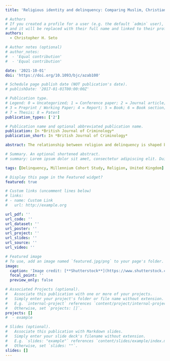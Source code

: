 ```yaml
---
title: 'Religious identity and delinquency: Comparing Muslim, Christian and non-religious adolescents in the United Kingdom'

# Authors
# If you created a profile for a user (e.g. the default `admin` user), write the username (folder name) here
# and it will be replaced with their full name and linked to their profile.
authors:
  - Christopher H. Seto

# Author notes (optional)
# author_notes:
#  - 'Equal contribution'
#  - 'Equal contribution'

date: '2021-10-01'
doi: 'https://doi.org/10.1093/bjc/azab100'

# Schedule page publish date (NOT publication's date).
# publishDate: '2017-01-01T00:00:00Z'

# Publication type.
# Legend: 0 = Uncategorized; 1 = Conference paper; 2 = Journal article;
# 3 = Preprint / Working Paper; 4 = Report; 5 = Book; 6 = Book section;
# 7 = Thesis; 8 = Patent
publication_types: ['2']

# Publication name and optional abbreviated publication name.
publication: In *British Journal of Criminology*
publication_short: In *British Journal of Criminology*

abstract: The relationship between religion and delinquency is shaped by sociocultural context, but little research has explored the relationship for non-Christian religions outside of the United States. This study advances existing scholarship by comparing the crime and illicit substance use of 9,772 Muslim, Christian and non-religious adolescents in the United Kingdom. The Karlson, Holm, Breen (KHB) method is used to explore underlying mechanisms. Results show that Muslims engage in the least delinquency, followed by Christians, while non-religious adolescents engage in the most delinquency. Religious involvement is especially protective for Muslim adolescents. These findings refute a pervasive public perception of Muslim identity as ‘risky’. KHB results reveal that educational motivation and parental supervision underlie religious group differences in delinquency.

# Summary. An optional shortened abstract.
# summary: Lorem ipsum dolor sit amet, consectetur adipiscing elit. Duis posuere tellus ac convallis placerat. Proin tincidunt magna sed ex sollicitudin condimentum.

tags: [Delinquency, Millennium Cohort Study, Religion, United Kingdom]

# Display this page in the Featured widget?
featured: true

# Custom links (uncomment lines below)
# links:
# - name: Custom Link
#   url: http://example.org

url_pdf: ''
url_code: ''
url_dataset: ''
url_poster: ''
url_project: ''
url_slides: ''
url_source: ''
url_video: ''

# Featured image
# To use, add an image named `featured.jpg/png` to your page's folder.
image:
  caption: 'Image credit: [**Shutterstock**](https://www.shutterstock.com/)' 
  focal_point: ''
  preview_only: false

# Associated Projects (optional).
#   Associate this publication with one or more of your projects.
#   Simply enter your project's folder or file name without extension.
#   E.g. `internal-project` references `content/project/internal-project/index.md`.
#   Otherwise, set `projects: []`.
projects: []
#  - example

# Slides (optional).
#   Associate this publication with Markdown slides.
#   Simply enter your slide deck's filename without extension.
#   E.g. `slides: "example"` references `content/slides/example/index.md`.
#   Otherwise, set `slides: ""`.
slides: []
---
```

